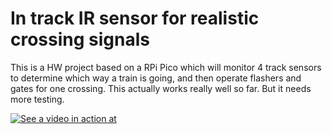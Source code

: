 # In track IR sensor for realistic crossing signals
This is a HW project based on a RPi Pico which will monitor 4 track sensors to determine which way a train is going, and then operate flashers and gates for one crossing. This actually works really well so far. But it needs more testing.

[![See a video in action at](https://img.youtube.com/vi/GjpNI9cR6WQ/default.jpg)](https://youtu.be/GjpNI9cR6WQ)
